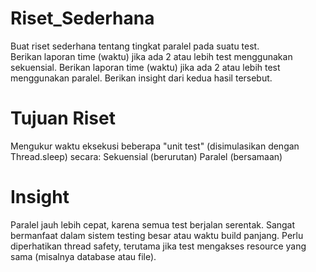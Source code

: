 # Riset_Sederhana
Buat riset sederhana tentang tingkat paralel pada suatu test.   
Berikan laporan time (waktu) jika ada 2 atau lebih test menggunakan sekuensial. 
Berikan laporan time (waktu) jika ada 2 atau lebih test menggunakan paralel. 
Berikan insight dari kedua hasil tersebut. 

# Tujuan Riset
Mengukur waktu eksekusi beberapa "unit test" (disimulasikan dengan Thread.sleep) secara:
Sekuensial (berurutan)
Paralel (bersamaan)

# Insight
Paralel jauh lebih cepat, karena semua test berjalan serentak.
Sangat bermanfaat dalam sistem testing besar atau waktu build panjang.
Perlu diperhatikan thread safety, terutama jika test mengakses resource yang sama (misalnya database atau file).
